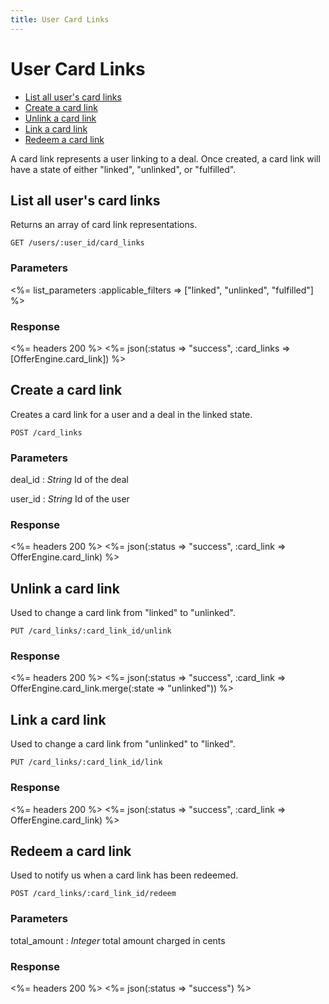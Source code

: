 ```yaml
---
title: User Card Links
---
```


# User Card Links

* [List all user's card links](/v1/users/card_links/#list-all-users-card-links)
* [Create a card link](/v1/users/card_links/#create-a-card-link)
* [Unlink a card link](/v1/users/card_links/#unlink-a-card-link)
* [Link a card link](/v1/users/card_links/#link-a-card-link)
* [Redeem a card link](/v1/users/card_links/#redeem-a-card-link)

A card link represents a user linking to a deal.  Once created, a card link will have a state of either "linked", "unlinked", or "fulfilled".

## List all user's card links
Returns an array of card link representations.

    GET /users/:user_id/card_links

### Parameters

<%= list_parameters :applicable_filters => ["linked", "unlinked", "fulfilled"] %>

### Response

<%= headers 200 %>
<%= json(:status => "success", :card_links => [OfferEngine.card_link]) %>

## Create a card link
Creates a card link for a user and a deal in the linked state.

    POST /card_links

### Parameters

deal_id
: _String_  Id of the deal

user_id
: _String_  Id of the user

### Response

<%= headers 200 %>
<%= json(:status => "success", :card_link => OfferEngine.card_link) %>

## Unlink a card link
Used to change a card link from "linked" to "unlinked".

    PUT /card_links/:card_link_id/unlink

### Response

<%= headers 200 %>
<%= json(:status => "success", :card_link => OfferEngine.card_link.merge(:state => "unlinked")) %>

## Link a card link
Used to change a card link from "unlinked" to "linked".

    PUT /card_links/:card_link_id/link

### Response

<%= headers 200 %>
<%= json(:status => "success", :card_link => OfferEngine.card_link) %>

## Redeem a card link
Used to notify us when a card link has been redeemed.

    POST /card_links/:card_link_id/redeem

### Parameters

total_amount
: _Integer_ total amount charged in cents

### Response

<%= headers 200 %>
<%= json(:status => "success") %>
